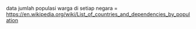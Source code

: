 data jumlah populasi warga di setiap negara = https://en.wikipedia.org/wiki/List_of_countries_and_dependencies_by_population
